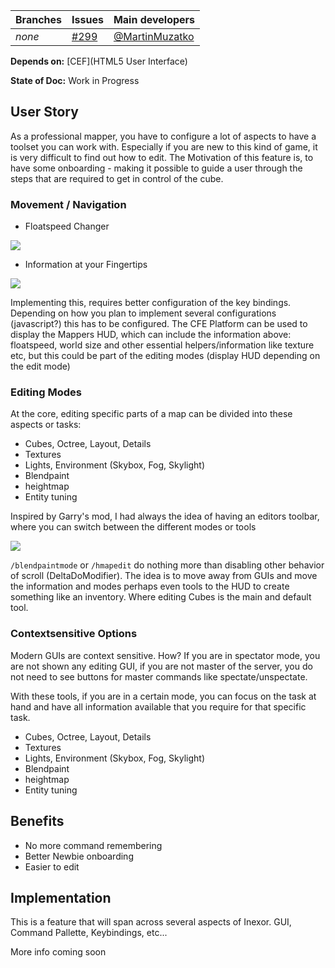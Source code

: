 Branches | Issues | Main developers
-------- | ------ | ---
_none_ | [#299](/inexorgame/code/issues/299) | [@MartinMuzatko](/MartinMuzatko)

**Depends on:** [CEF](HTML5 User Interface)

**State of Doc:** Work in Progress


## User Story
As a professional mapper, you have to configure a lot of aspects to have a toolset you can work with. Especially if you are new to this kind of game, it is very difficult to find out how to edit. The Motivation of this feature is, to have some onboarding - making it possible to guide a user through the steps that are required to get in control of the cube.

### Movement / Navigation
* Floatspeed Changer

![](http://i.imgur.com/4du3Ztw.png)

* Information at your Fingertips

![](http://i.imgur.com/ld7Eucb.png)

Implementing this, requires better configuration of the key bindings.
Depending on how you plan to implement several configurations (javascript?) this has to be configured.
The CFE Platform can be used to display the Mappers HUD, which can include the information above:
floatspeed, world size and other essential helpers/information like texture etc, but this could be part of the editing modes (display HUD depending on the edit mode)

### Editing Modes

At the core, editing specific parts of a map can be divided into these aspects or tasks:

* Cubes, Octree, Layout, Details
* Textures
* Lights, Environment (Skybox, Fog, Skylight)
* Blendpaint
* heightmap
* Entity tuning

Inspired by Garry's mod, I had always the idea of having an editors toolbar, where you can switch between the different modes or tools

![](http://i.imgur.com/b85gjcV.png)

`/blendpaintmode` or `/hmapedit` do nothing more than disabling other behavior of scroll (DeltaDoModifier).
The idea is to move away from GUIs and move the information and modes perhaps even tools to the HUD to create something like an inventory. Where editing Cubes is the main and default tool.

### Contextsensitive Options

Modern GUIs are context sensitive. How? If you are in spectator mode, you are not shown any editing GUI, if you are not master of the server, you do not need to see buttons for master commands like spectate/unspectate.

With these tools, if you are in a certain mode, you can focus on the task at hand and have all information available that you require for that specific task.

* Cubes, Octree, Layout, Details
* Textures
* Lights, Environment (Skybox, Fog, Skylight)
* Blendpaint
* heightmap
* Entity tuning

## Benefits

 * No more command remembering
 * Better Newbie onboarding 
 * Easier to edit

## Implementation

This is a feature that will span across several aspects of Inexor. GUI, Command Pallette, Keybindings, etc...

More info coming soon

